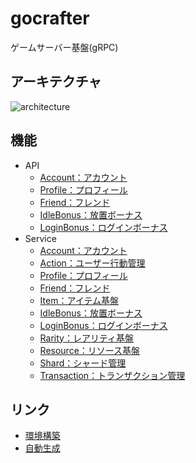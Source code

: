 # gocrafter
ゲームサーバー基盤(gRPC)

## アーキテクチャ
![architecture](https://github.com/game-core/gocrafter/assets/71867595/67847572-8401-403d-a347-8c078d58c2cc)

## 機能
- API
  - [Account：アカウント](https://github.com/game-core/gocrafter/blob/main/docs/md/function/account.md)
  - [Profile：プロフィール](https://github.com/game-core/gocrafter/blob/main/docs/md/function/profile.md)
  - [Friend：フレンド](https://github.com/game-core/gocrafter/blob/main/docs/md/function/friend.md)
  - [IdleBonus：放置ボーナス](https://github.com/game-core/gocrafter/blob/main/docs/md/function/idleBonus.md)
  - [LoginBonus：ログインボーナス](https://github.com/game-core/gocrafter/blob/main/docs/md/function/loginBonus.md)
- Service
  - [Account：アカウント](https://github.com/game-core/gocrafter/blob/main/docs/md/function/account.md)
  - [Action：ユーザー行動管理](https://github.com/game-core/gocrafter/blob/main/docs/md/function/action.md)
  - [Profile：プロフィール](https://github.com/game-core/gocrafter/blob/main/docs/md/function/profile.md)
  - [Friend：フレンド](https://github.com/game-core/gocrafter/blob/main/docs/md/function/friend.md)
  - [Item：アイテム基盤](https://github.com/game-core/gocrafter/blob/main/docs/md/function/item.md)
  - [IdleBonus：放置ボーナス](https://github.com/game-core/gocrafter/blob/main/docs/md/function/idleBonus.md)
  - [LoginBonus：ログインボーナス](https://github.com/game-core/gocrafter/blob/main/docs/md/function/loginBonus.md)
  - [Rarity：レアリティ基盤](https://github.com/game-core/gocrafter/blob/main/docs/md/function/rarity.md)
  - [Resource：リソース基盤](https://github.com/game-core/gocrafter/blob/main/docs/md/function/resource.md)
  - [Shard：シャード管理](https://github.com/game-core/gocrafter/blob/main/docs/md/function/shard.md)
  - [Transaction：トランザクション管理](https://github.com/game-core/gocrafter/blob/main/docs/md/function/transaction.md)
## リンク
- [環境構築](./docs/md/environment.md)
- [自動生成](./docs/md/generator.md)
